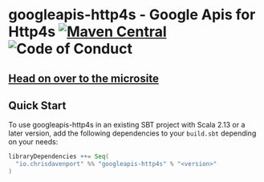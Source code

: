 # googleapis-http4s - Google Apis for Http4s [![Maven Central](https://maven-badges.herokuapp.com/maven-central/io.chrisdavenport/googleapis-http4s_2.13/badge.svg)](https://central.sonatype.com/search?q=http4s-grpc-google-*&namespace=io.chrisdavenport&sort=published) ![Code of Conduct](https://img.shields.io/badge/Code%20of%20Conduct-Scala-blue.svg)

## [Head on over to the microsite](https://davenverse.github.io/googleapis-http4s)

## Quick Start

To use googleapis-http4s in an existing SBT project with Scala 2.13 or a later version, add the following dependencies to your
`build.sbt` depending on your needs:

```scala
libraryDependencies ++= Seq(
  "io.chrisdavenport" %% "googleapis-http4s" % "<version>"
)
```
